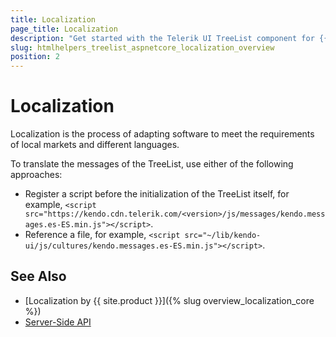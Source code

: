 ```yaml
---
title: Localization
page_title: Localization
description: "Get started with the Telerik UI TreeList component for {{ site.framework }} and learn about the localization options it supports."
slug: htmlhelpers_treelist_aspnetcore_localization_overview
position: 2
---
```


# Localization

Localization is the process of adapting software to meet the requirements of local markets and different languages.

To translate the messages of the TreeList, use either of the following approaches:

* Register a script before the initialization of the TreeList itself, for example, `<script src="https://kendo.cdn.telerik.com/<version>/js/messages/kendo.messages.es-ES.min.js"></script>`.
* Reference a file, for example, `<script src="~/lib/kendo-ui/js/cultures/kendo.messages.es-ES.min.js"></script>`.

## See Also

* [Localization by {{ site.product }}]({% slug overview_localization_core %})
* [Server-Side API](/api/treelist)
